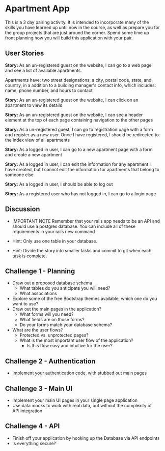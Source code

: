 
# Apartment App

This is a 3 day pairing activity.  It is intended to incorporate many of the skills you have learned up until now in the course, as well as prepare you for the group projects that are just around the corner.  Spend some time up front planning how you will build this application with your pair.

## User Stories

**Story:** As an un-registered guest on the website, I can go to a web page and see a list of available apartments.

Apartments have: two street designations, a city, postal code, state, and country, in a addition to a building manager's contact info, which includes: name, phone number, and hours to contact

**Story:** As an un-registered guest on the website, I can click on an apartment to view its details

**Story:** As an un-registered guest on the website, I can see a header element at the top of each page containing navigation to the other pages

**Story:** As a un-registered guest, I can go to registration page with a form and register as a new user. Once I have registered, I should be redirected to the index view of all apartments

**Story:** As a logged in user, I can go to a new apartment page with a form and create a new apartment

**Story:** As a logged in user, I can edit the information for any apartment I have created, but I cannot edit the information for apartments that belong to someone else

**Story:** As a logged in user, I should be able to log out

**Story:** As a registered user who has not logged in, I can go to a login page


## Discussion

* IMPORTANT NOTE
Remember that your rails app needs to be an API and should use a postgres database. You can include all of these requirements in your rails new command

* Hint: Only use one table in your database.
* Hint: Divide the story into smaller tasks and commit to git when each task is complete.


## Challenge 1 - Planning

* Draw out a proposed database schema
  - What tables do you anticipate you will need?
  - What associations
* Explore some of the free Bootstrap themes available, which one do you want to use?
* Draw out the main pages in the application?
  - What forms will you need?
  - What fields are on those forms?
  - Do your forms match your database schema?
* What are the user flows?
  - Protected vs. unprotected pages?
  - What is the most important user flow of the application?
    - Is this flow easy and intuitive for the user?


## Challenge 2 - Authentication

* Implement your authentication code, with stubbed out main pages


## Challenge 3 - Main UI
* Implement your main UI pages in your single page application
* Use data mocks to work with real data, but without the complexity of API integration


## Challenge 4 - API
* Finish off your application by hooking up the Database via API endpoints
* Is everything secure?
